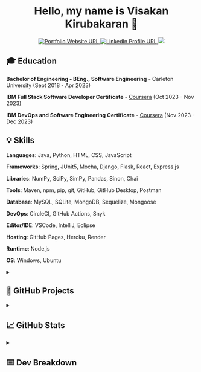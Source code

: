 <h1 align="center">Hello, my name is Visakan Kirubakaran 👋 </h1> 
<p align="center">
  <a href="https://vikiru.vercel.app/">
    <img src="https://img.shields.io/badge/Portfolio-255E63?style=for-the-badge&logo=About.me&logoColor=white" alt="Portfolio Website URL">
  </a>
  <a href="https://www.linkedin.com/in/viskirubakaran/">
    <img src="https://img.shields.io/badge/LinkedIn-0077B5?style=for-the-badge&logo=linkedin&logoColor=white" alt="LinkedIn Profile URL">
  </a>
  <a href="https://wakatime.com/@vikiru">
    <img src="https://img.shields.io/badge/WakaTime-000000?style=for-the-badge&logo=WakaTime&logoColor=white">
  </a>
</p>

## 🎓 Education

**Bachelor of Engineering - BEng., Software Engineering** - Carleton University (Sept 2018 - Apr 2023)

**IBM Full Stack Software Developer Certificate** - [Coursera](https://coursera.org/share/2c288e462af814df334a75f4e59cbfe6) (Oct 2023 - Nov 2023)

**IBM DevOps and Software Engineering Certificate** - [Coursera](https://coursera.org/share/ff5dc718cd4f17208f60c5004f079928) (Nov 2023 - Dec 2023)

## 💡 Skills

**Languages**: Java, Python, HTML, CSS, JavaScript

**Frameworks**: Spring, JUnit5, Mocha, Django, Flask, React, Express.js

**Libraries**: NumPy, SciPy, SimPy, Pandas, Sinon, Chai

**Tools**: Maven, npm, pip, git, GitHub, GitHub Desktop, Postman

**Database**: MySQL, SQLite, MongoDB, Sequelize, Mongoose

**DevOps**: CircleCI, GitHub Actions, Snyk

**Editor/IDE**: VSCode, IntelliJ, Eclipse

**Hosting**: GitHub Pages, Heroku, Render

**Runtime**: Node.js

**OS**: Windows, Ubuntu


<details>
<summary><h2>🚀 GitHub Projects</h2></summary>

- **RESTasaurus | Dinosaur REST API**
  - Technologies Used: `Express.js`, `MongoDB`, `Mongoose`, `Sinon`, `Mocha`, `Chai`
  - [GitHub Repo](https://github.com/vikiru/restasaurus)
  - [Project Showcase Page](https://vikiru.vercel.app/projects/RESTasaurus)
  
- **Portfolio Website**
  - Technologies Used: `React`, `React Router`, `TailwindCSS`
  - [GitHub Repo](https://github.com/vikiru/vikiru.github.io)
  - [Project Showcase Page](https://vikiru.vercel.app/projects/Portfolio)

- **Urvo | Multi-purpose Discord Bot**
  - Technologies Used: `Node.js`, `SQLite`, `Sequelize`, `Mocha`, `Chai`
  - [GitHub Repo](https://github.com/vikiru/Urvo)
  - [Project Showcase Page](https://vikiru.vercel.app/projects/Urvo)

- **CodeSmell | Static Analysis Tool**
  - Technologies Used: `Java`,`Maven`, `JUnit`, `Python`, `JavaFX WebView`, `HTML`, `CSS`, `JavaScript`
  - [GitHub Repo](https://github.com/vikiru/CodeSmell)
  - [Project Showcase Page](https://vikiru.vercel.app/projects/CodeSmell)

- **discrete-sim | Manufacturing Facility Simulation**
  - Technologies Used: `Python`, `NumPy`, `SciPy`, `SimPy`
  - [GitHub Repo](https://github.com/vikiru/discrete-sim)
  - [Project Showcase Page](https://vikiru.vercel.app/projects/discrete-sim)

- **Mini-SurveyMonkey | Spring Boot CRUD Web App**
  - Technologies Used: `Java`, `Maven`, `Spring Boot`, `Thymeleaf`, `JUnit`, `HTML`, `CSS`
  - [GitHub Repo](https://github.com/vikiru/Mini-SurveyMonkey)
  - [Project Showcase Page](https://vikiru.vercel.app/projects/Mini-SurveyMonkey)

- **Elevator Simulator | Threads and UDP**
  - Technologies Used: `Java`, `Maven`, `JUnit`
  - GitHub Repo: `private`
  - [Project Showcase Page](https://vikiru.vercel.app/projects/Elevator-Simulator)

- **digitalRisk | MVC Swing Game**
  - Technologies Used: `Java`, `Maven`, `JUnit`, `Swing`
  - [GitHub Repo](https://github.com/flavji/digitalRisk)
  - [Project Showcase Page](https://vikiru.vercel.app/projects/digitalRisk)

</details>

<details>
  <summary><h2>📈 GitHub Stats</h2></summary>
  <p align="center">
<a href="https://github.com/anuraghazra/github-readme-stats"><img src="https://github-readme-stats.vercel.app/api/?username=vikiru&show_icons=true&count_private=true&theme=react&hide_border=true&bg_color=1F222E" width="400px" alt="Visakan Kirubakaran's Github Stats" /></a>
<a href="https://github.com/anuraghazra/github-readme-stats"><img src="https://github-readme-stats.vercel.app/api/top-langs/?username=vikiru&langs_count=8&layout=compact&theme=react&hide_border=true&bg_color=1F222E" height="167px"  alt="Visakan Kirubakaran's Most Used Languages"/></a>
    <a href="https://github.com/DenverCoder1/github-readme-streak-stats"><img src="https://streak-stats.demolab.com?user=vikiru&theme=monokai-metallian&hide_border=true&card_width=500&dates=61DBFA&currStreakNum=61DBFA&ring=61DBFA&currStreakLabel=61DBFA&sideNums=61DBFA&sideLabels=61DBFA&fire=61DBFA" alt="Visakan Kirubakaran's Programming Streak"/></a>
  </p>
</details>

<details>
  <summary><h2>⌨️ Dev Breakdown</h2></summary>
<!--START_SECTION:waka-->

```python
From: 10 February 2024 - To: 17 February 2024

Total Time: 52 hrs 19 mins

Other        23 hrs 47 mins  ███████████▒░░░░░░░░░░░░░   45.45 %
```

<!--END_SECTION:waka-->
</details>

